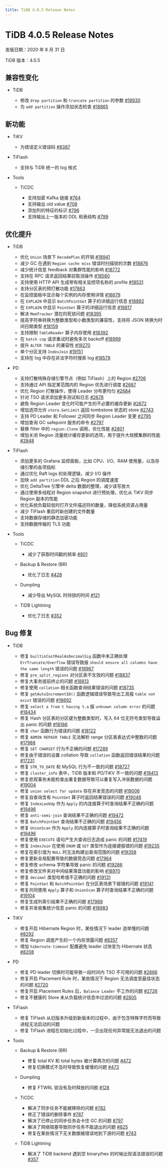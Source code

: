 ```yaml
---
title: TiDB 4.0.5 Release Notes
---
```


# TiDB 4.0.5 Release Notes

发版日期：2020 年 8 月 31 日

TiDB 版本：4.0.5

## 兼容性变化

+ TiDB

    - 修改 `drop partition` 和 `truncate partition` 的参数 [#18930](https://github.com/pingcap/tidb/pull/18930)
    - 为 `add partition` 操作添加状态检查 [#18865](https://github.com/pingcap/tidb/pull/18865)

## 新功能

+ TiKV

    - 为错误定义错误码 [#8387](https://github.com/tikv/tikv/pull/8387)

+ TiFlash

    - 支持与 TiDB 统一的 log 格式

+ Tools

    - TiCDC

        - 支持加密 Kafka 链接 [#764](https://github.com/pingcap/tiflow/pull/764)
        - 支持输出 old value [#708](https://github.com/pingcap/tiflow/pull/708)
        - 添加列的特征的标识 [#796](https://github.com/pingcap/tiflow/pull/796)
        - 支持输出上一版本的 DDL 和表结构 [#799](https://github.com/pingcap/tiflow/pull/799)

## 优化提升

+ TiDB

    - 优化 `Union` 场景下 `DecodePlan` 的开销 [#18941](https://github.com/pingcap/tidb/pull/18941)
    - 减少 GC 在遇到 `Region cache miss` 错误时扫描锁的次数 [#18876](https://github.com/pingcap/tidb/pull/18876)
    - 减少统计信息 feedback 对集群性能的影响 [#18772](https://github.com/pingcap/tidb/pull/18772)
    - 支持在 RPC 请求返回结果前取消操作 [#18580](https://github.com/pingcap/tidb/pull/18580)
    - 支持使用 HTTP API 生成带有相关监控项名称的 profile [#18531](https://github.com/pingcap/tidb/pull/18531)
    - 支持分区表的预打散功能 [#17863](https://github.com/pingcap/tidb/pull/17863)
    - 在监控面板中显示每个实例的内存使用详情 [#18679](https://github.com/pingcap/tidb/pull/18679)
    - 在 `EXPLAIN` 中显示 `BatchPointGet` 算子的详细运行信息 [#18892](https://github.com/pingcap/tidb/pull/18892)
    - 在 `EXPLAIN` 中显示 `PointGet` 算子的详细运行信息 [#18817](https://github.com/pingcap/tidb/pull/18817)
    - 解决 `MemTracker` 潜在的死锁问题 [#18395](https://github.com/pingcap/tidb/pull/18395)
    - 提高字符串转换为整数类型和小数类型的兼容性，支持将 JSON 转换为时间日期类型 [#18159](https://github.com/pingcap/tidb/pull/18159)
    - 支持限制 `TableReader` 算子内存使用 [#18392](https://github.com/pingcap/tidb/pull/18392)
    - 在 `batch cop` 请求重试时避免多次 backoff [#18999](https://github.com/pingcap/tidb/pull/18999)
    - 提升 `ALTER TABLE` 的兼容性 [#19270](https://github.com/pingcap/tidb/pull/19270)
    - 单个分区支持 `IndexJoin` [#19151](https://github.com/pingcap/tidb/pull/19151)
    - 支持在 log 中存在非法字符时搜索 log [#18579](https://github.com/pingcap/tidb/pull/18579)

+ PD

    - 支持打散特殊存储引擎节点（例如 TiFlash）上的 Region [#2706](https://github.com/tikv/pd/pull/2706)
    - 支持通过 API 指定某范围内的 Region 优先进行调度 [#2687](https://github.com/tikv/pd/pull/2687)
    - 优化 Region 打散操作，使得 Leader 分布更均匀 [#2684](https://github.com/tikv/pd/pull/2684)
    - 针对 TSO 请求添加更多测试和日志 [#2678](https://github.com/tikv/pd/pull/2678)
    - 避免 Region Leader 变化时可能产生的不必要的缓存更新 [#2672](https://github.com/tikv/pd/pull/2672)
    - 增加选项允许 `store.GetLimit` 返回 tombstone 状态的 store [#2743](https://github.com/tikv/pd/pull/2743)
    - 支持 PD Leader 和 Follower 之间同步 Region Leader 变更 [#2795](https://github.com/tikv/pd/pull/2795)
    - 增加查询 GC safepoint 服务的命令 [#2797](https://github.com/tikv/pd/pull/2797)
    - 替换 filter 中的 `region.Clone` 调用，优化性能 [#2801](https://github.com/tikv/pd/pull/2801)
    - 增加关闭 Region 流量统计缓存更新的选项，用于提升大规模集群的性能 [#2848](https://github.com/tikv/pd/pull/2848)

+ TiFlash

    - 添加更多的 Grafana 监控面板，比如 CPU、I/O、RAM 使用量，以及存储引擎的各项指标
    - 通过优化 Raft logs 的处理逻辑，减少 I/O 操作
    - 加快 `add partition` DDL 之后 Region 的调度速度
    - 优化 DeltaTree 引擎中 delta 数据的整理，减少读写放大
    - 通过使用多线程对 Region snapshot 进行预处理，优化从 TiKV 同步 Region 副本的性能
    - 优化系统负载较低时打开文件描述符的数量，降低系统资源占用量
    - 减少 TiFlash 重启时新创建的文件数量
    - 支持数据存储的静态加密功能
    - 支持数据传输的 TLS 功能

+ Tools

    + TiCDC

        - 减少了获取时间戳的频率 [#801](https://github.com/pingcap/tiflow/pull/801)

    + Backup & Restore (BR)

        - 优化了日志 [#428](https://github.com/pingcap/br/pull/428)

    + Dumpling

        - 减少导出 MySQL 时持锁的时间 [#121](https://github.com/pingcap/dumpling/pull/121)

    + TiDB Lightning

        - 优化了日志 [#352](https://github.com/pingcap/tidb-lightning/pull/352)

## Bug 修复

+ TiDB

    - 修复 `builtinCastRealAsDecimalSig` 函数中未正确处理 `ErrTruncate/Overflow` 错误导致报 `should ensure all columns have the same length` 错误的问题 [#18967](https://github.com/pingcap/tidb/pull/18967)
    - 修复 `pre_split_regions` 对分区表不生效的问题 [#18837](https://github.com/pingcap/tidb/pull/18837)
    - 修复大事务提前终止的问题 [#18813](https://github.com/pingcap/tidb/pull/18813)
    - 修复使用 `collation` 相关函数查询结果错误的问题 [#18735](https://github.com/pingcap/tidb/pull/18735)
    - 修复 `getAutoIncrementID()` 函数逻辑错误导致导出工具报 `table not exist` 错误的问题 [#18692](https://github.com/pingcap/tidb/pull/18692)
    - 修复 `select a from t having t.a` 报 `unknown column error` 的问题 [#18434](https://github.com/pingcap/tidb/pull/18434)
    - 修复 Hash 分区表的分区键为整数类型时，写入 64 位无符号类型导致溢出 panic 的问题 [#18186](https://github.com/pingcap/tidb/pull/18186)
    - 修复 `char` 函数行为错误的问题 [#18122](https://github.com/pingcap/tidb/pull/18122)
    - 修复 `ADMIN REPAIR TABLE` 无法解析 range 分区表表达式中整数的问题 [#17988](https://github.com/pingcap/tidb/pull/17988)
    - 修复 `SET CHARSET` 行为不正确的问题 [#17289](https://github.com/pingcap/tidb/pull/17289)
    - 修复由于错误的设置 collation 导致 `collation` 函数返回错误结果的问题 [#17231](https://github.com/pingcap/tidb/pull/17231)
    - 修复 `STR_TO_DATE` 和 MySQL 行为不一致的问题 [#18727](https://github.com/pingcap/tidb/pull/18727)
    - 修复 `cluster_info` 表中，TiDB 版本和 PD/TiKV 不一致的问题 [#18413](https://github.com/pingcap/tidb/pull/18413)
    - 修复悲观事务未能检查出重复数据导致可以重复写入冲突数据的问题 [#19004](https://github.com/pingcap/tidb/pull/19004)
    - 修复 `union select for update` 存在并发竞态的问题 [#19006](https://github.com/pingcap/tidb/pull/19006)
    - 修复自查询含有 `PointGet` 算子时返回结果错误的问题 [#19046](https://github.com/pingcap/tidb/pull/19046)
    - 修复 `IndexLookUp` 作为 `Apply` 的内连接算子时查询结果不正确的问题 [#19496](https://github.com/pingcap/tidb/pull/19496)
    - 修复 `anti-semi-join` 查询结果不正确的问题 [#19472](https://github.com/pingcap/tidb/pull/19472)
    - 修复 `BatchPointGet` 查询结果不正确的问题 [#19456](https://github.com/pingcap/tidb/pull/19456)
    - 修复 `UnionScan` 作为 `Apply` 的内连接算子时查询结果不正确的问题 [#19496](https://github.com/pingcap/tidb/pull/19496)
    - 修复使用 `EXECUTE` 语句产生大查询日志造成 panic 的问题 [#17419](https://github.com/pingcap/tidb/pull/17419)
    - 修复 `IndexJoin` 在使用 `ENUM` 或 `SET` 类型作为连接键报错的问题 [#19235](https://github.com/pingcap/tidb/pull/19235)
    - 修复在索引值为 `NULL` 时无法构建出查询范围的问题 [#19358](https://github.com/pingcap/tidb/pull/19358)
    - 修复更新全局配置导致的数据竞态问题 [#17964](https://github.com/pingcap/tidb/pull/17964)
    - 修复修改 schema 字符集导致 panic 的问题 [#19286](https://github.com/pingcap/tidb/pull/19286)
    - 修复修改文件夹对中间结果落盘功能的影响 [#18970](https://github.com/pingcap/tidb/pull/18970)
    - 修复 `decimal` 类型哈希值不正确的问题 [#19131](https://github.com/pingcap/tidb/pull/19131)
    - 修复 `PointGet` 和 `BatchPointGet` 在分区表场景下报错的问题 [#19141](https://github.com/pingcap/tidb/issues/19141)
    - 修复共同使用 `Apply` 算子和 `UnionScan` 算子时查询结果不正确的问题 [#19104](https://github.com/pingcap/tidb/issues/19104)
    - 修复生成列索引结果不正确的问题 [#17989](https://github.com/pingcap/tidb/issues/17989)
    - 修复并发收集统计信息 panic 的问题 [#18983](https://github.com/pingcap/tidb/pull/18983)

+ TiKV

    - 修复开启 Hibernate Region 时，某些情况下 leader 选举慢的问题 [#8292](https://github.com/tikv/tikv/pull/8292)
    - 修复 Region 调度产生的一个内存泄露问题 [#8357](https://github.com/tikv/tikv/pull/8357)
    - 增加 `hibernate-timeout` 配置避免 leader 过快变为 Hibernate 状态 [#8208](https://github.com/tikv/tikv/pull/8208)

+ PD

    - 修复 PD leader 切换时可能导致一段时间内 TSO 不可用的问题 [#2666](https://github.com/tikv/pd/pull/2666)
    - 修复开启 Placement Rule 时，某些情况下 Region 无法调度至最佳状态的问题 [#2720](https://github.com/tikv/pd/pull/2720)
    - 修复开启 Placement Rules 后，`Balance Leader` 不工作的问题 [#2726](https://github.com/tikv/pd/pull/2726)
    - 修复不健康的 Store 未从负载统计信息中过滤的问题 [#2805](https://github.com/tikv/pd/pull/2805)

+ TiFlash

    - 修复 TiFlash 从旧版本升级到新版本的过程中，由于包含特殊字符而导致进程无法启动的问题
    - 修复 TiFlash 进程在初始化过程中，一旦出现任何异常就无法退出的问题

+ Tools

    + Backup & Restore (BR)
    
        - 修复 total KV 和 total bytes 被计算两次的问题 [#472](https://github.com/pingcap/br/pull/472)
        - 修复切换模式不及时导致恢复缓慢的问题 [#473](https://github.com/pingcap/br/pull/473)

    + Dumpling
        - 修复 FTWRL 锁没有及时释放的问题 [#128](https://github.com/pingcap/dumpling/pull/128)

    + TiCDC

        - 解决了同步任务不能被移除的问题 [#782](https://github.com/pingcap/tiflow/pull/782)
        - 修正了错误的删除事件 [#787](https://github.com/pingcap/tiflow/pull/787)
        - 解决了已停止的同步任务会卡住 GC 的问题 [#797](https://github.com/pingcap/tiflow/pull/797)
        - 解决了网络阻塞导致同步任务不能退出的问题 [#825](https://github.com/pingcap/tiflow/pull/825)
        - 修复在某些情况下无关数据被错误地到下游的问题 [#743](https://github.com/pingcap/tiflow/issues/743)

    + TiDB Lightning

        - 解决了 TiDB backend 遇到空 binary/hex 的时候出现语法错误的问题 [#357](https://github.com/pingcap/tidb-lightning/pull/357)
